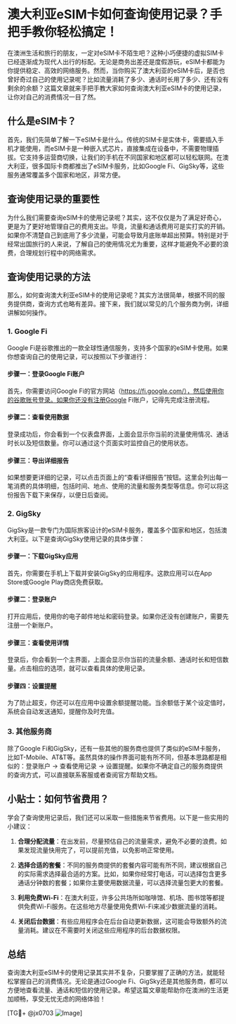 # 澳大利亚eSIM卡如何查询使用记录？手把手教你轻松搞定！

在澳洲生活和旅行的朋友，一定对eSIM卡不陌生吧？这种小巧便捷的虚拟SIM卡已经逐渐成为现代人出行的标配。无论是商务出差还是度假游玩，eSIM卡都能为你提供稳定、高效的网络服务。然而，当你购买了澳大利亚的eSIM卡后，是否也曾好奇过自己的使用记录呢？比如流量消耗了多少、通话时长用了多少、还有没有剩余的余额？这篇文章就来手把手教大家如何查询澳大利亚eSIM卡的使用记录，让你对自己的消费情况一目了然。

## 什么是eSIM卡？

首先，我们先简单了解一下eSIM卡是什么。传统的SIM卡是实体卡，需要插入手机才能使用，而eSIM卡是一种嵌入式芯片，直接集成在设备中，不需要物理插拔。它支持多运营商切换，让我们的手机在不同国家和地区都可以轻松联网。在澳大利亚，很多国际卡商都推出了eSIM卡服务，比如Google Fi、GigSky等，这些服务通常覆盖多个国家和地区，非常方便。

## 查询使用记录的重要性

为什么我们需要查询eSIM卡的使用记录呢？其实，这不仅仅是为了满足好奇心，更是为了更好地管理自己的费用支出。毕竟，流量和通话费用可是实打实的开销。如果你不清楚自己到底用了多少流量，可能会导致月底账单超出预算。特别是对于经常出国旅行的人来说，了解自己的使用情况尤为重要，这样才能避免不必要的浪费，合理规划行程中的网络需求。

## 查询使用记录的方法

那么，如何查询澳大利亚eSIM卡的使用记录呢？其实方法很简单，根据不同的服务提供商，查询方式也略有差异。接下来，我们就以常见的几个服务商为例，详细讲解如何操作。

### 1. Google Fi

Google Fi是谷歌推出的一款全球性通信服务，支持多个国家的eSIM卡使用。如果你想查询自己的使用记录，可以按照以下步骤进行：

#### 步骤一：登录Google Fi账户
首先，你需要访问Google Fi的官方网站（https://fi.google.com/），然后使用你的谷歌账号登录。如果你还没有注册Google Fi账户，记得先完成注册流程。

#### 步骤二：查看使用数据
登录成功后，你会看到一个仪表盘界面，上面会显示你当前的流量使用情况、通话时长以及短信数量。你可以通过这个页面实时监控自己的使用状态。

#### 步骤三：导出详细报告
如果想要更详细的记录，可以点击页面上的“查看详细报告”按钮。这里会列出每一笔消费的具体明细，包括时间、地点、使用的流量和服务类型等信息。你可以将这份报告下载下来保存，以便日后查阅。

### 2. GigSky

GigSky是一款专门为国际旅客设计的eSIM卡服务，覆盖多个国家和地区，包括澳大利亚。以下是查询GigSky使用记录的具体步骤：

#### 步骤一：下载GigSky应用
首先，你需要在手机上下载并安装GigSky的应用程序。这款应用可以在App Store或Google Play商店免费获取。

#### 步骤二：登录账户
打开应用后，使用你的电子邮件地址和密码登录。如果你还没有创建账户，需要先注册一个新账户。

#### 步骤三：查看使用详情
登录后，你会看到一个主界面，上面会显示你当前的流量余额、通话时长和短信数量。点击相应的选项，就可以查看具体的使用记录。

#### 步骤四：设置提醒
为了防止超支，你还可以在应用中设置余额提醒功能。当余额低于某个设定值时，系统会自动发送通知，提醒你及时充值。

### 3. 其他服务商

除了Google Fi和GigSky，还有一些其他的服务商也提供了类似的eSIM卡服务，比如T-Mobile、AT&T等。虽然具体的操作界面可能有所不同，但基本思路都是相似的：登录账户 -> 查看使用记录 -> 设置提醒。如果你不确定自己的服务商提供的查询方式，可以直接联系客服或者查阅官方帮助文档。

## 小贴士：如何节省费用？

学会了查询使用记录后，我们还可以采取一些措施来节省费用。以下是一些实用的小建议：

1. **合理分配流量**：在出发前，尽量预估自己的流量需求，避免不必要的浪费。如果发现流量快用完了，可以提前充值，以免影响正常使用。
   
2. **选择合适的套餐**：不同的服务商提供的套餐内容可能有所不同，建议根据自己的实际需求选择最合适的方案。比如，如果你经常打电话，可以选择包含更多通话分钟数的套餐；如果你主要使用数据流量，可以选择流量包更大的套餐。

3. **利用免费Wi-Fi**：在澳大利亚，许多公共场所如咖啡馆、机场、图书馆等都提供免费Wi-Fi服务。在这些地方尽量使用免费Wi-Fi来减少数据流量的消耗。

4. **关闭后台数据**：有些应用程序会在后台自动更新数据，这可能会导致额外的流量消耗。建议在不需要时关闭这些应用程序的后台数据权限。

## 总结

查询澳大利亚eSIM卡的使用记录其实并不复杂，只要掌握了正确的方法，就能轻松掌握自己的消费情况。无论是通过Google Fi、GigSky还是其他服务商，都可以方便地查看流量、通话和短信的使用记录。希望这篇文章能帮助你在澳洲的生活更加顺畅，享受无忧无虑的网络体验！

[TG💪+ @jx0703 ![Image](https://github.com/user-attachments/assets/dbca1d08-cadb-493c-b0ec-ad6f7a83f270)]